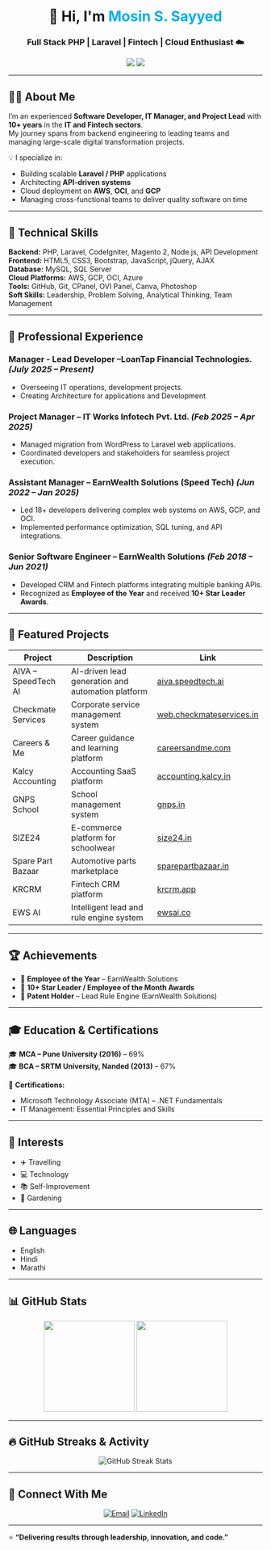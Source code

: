 <!-- Profile Header -->
<h1 align="center">👋 Hi, I'm <span style="color:#00AEEF;">Mosin S. Sayyed</span></h1>
<h3 align="center">Full Stack PHP | Laravel | Fintech | Cloud Enthusiast ☁️</h3>

<p align="center">
  <a href="mailto:sayyad_mosin@hotmail.com"><img src="https://img.shields.io/badge/Email-sayyad__mosin%40hotmail.com-blue?style=flat-square&logo=gmail"></a>
  <a href="https://www.linkedin.com/in/mosin-sayyed-4b35a3a9/"><img src="https://img.shields.io/badge/LinkedIn-Mosin%20Sayyed-blue?style=flat-square&logo=linkedin"></a>
 
</p>

---

## 🧑‍💻 About Me

I’m an experienced **Software Developer, IT Manager, and Project Lead** with **10+ years** in the **IT and Fintech sectors**.  
My journey spans from backend engineering to leading teams and managing large-scale digital transformation projects.

💡 I specialize in:  
- Building scalable **Laravel / PHP** applications  
- Architecting **API-driven systems**  
- Cloud deployment on **AWS**, **OCI**, and **GCP**  
- Managing cross-functional teams to deliver quality software on time  

---

## 🧠 Technical Skills

**Backend:** PHP, Laravel, CodeIgniter, Magento 2, Node.js, API Development  
**Frontend:** HTML5, CSS3, Bootstrap, JavaScript, jQuery, AJAX  
**Database:** MySQL, SQL Server  
**Cloud Platforms:** AWS, GCP, OCI, Azure  
**Tools:** GitHub, Git, CPanel, OVI Panel, Canva, Photoshop  
**Soft Skills:** Leadership, Problem Solving, Analytical Thinking, Team Management  

---

## 💼 Professional Experience

### **Manager - Lead Developer –LoanTap Financial Technologies.** *(July 2025 – Present)*
- Overseeing IT operations, development projects.  
- Creating Architecture for applications and Development

### **Project Manager – IT Works Infotech Pvt. Ltd.** *(Feb 2025 – Apr 2025)*
- Managed migration from WordPress to Laravel web applications.  
- Coordinated developers and stakeholders for seamless project execution.

### **Assistant Manager – EarnWealth Solutions (Speed Tech)** *(Jun 2022 – Jan 2025)*
- Led 18+ developers delivering complex web systems on AWS, GCP, and OCI.  
- Implemented performance optimization, SQL tuning, and API integrations.

### **Senior Software Engineer – EarnWealth Solutions** *(Feb 2018 – Jun 2021)*
- Developed CRM and Fintech platforms integrating multiple banking APIs.  
- Recognized as **Employee of the Year** and received **10+ Star Leader Awards**.

---

## 🚀 Featured Projects

| Project | Description | Link |
|----------|--------------|------|
| AIVA – SpeedTech AI | AI-driven lead generation and automation platform | [aiva.speedtech.ai](https://aiva.speedtech.ai/) |
| Checkmate Services | Corporate service management system | [web.checkmateservices.in](https://web.checkmateservices.in/) |
| Careers & Me | Career guidance and learning platform | [careersandme.com](https://careersandme.com/) |
| Kalcy Accounting | Accounting SaaS platform | [accounting.kalcy.in](https://accounting.kalcy.in/) |
| GNPS School | School management system | [gnps.in](https://gnps.in/) |
| SIZE24 | E-commerce platform for schoolwear | [size24.in](https://size24.in/) |
| Spare Part Bazaar | Automotive parts marketplace | [sparepartbazaar.in](https://sparepartbazaar.in/) |
| KRCRM | Fintech CRM platform | [krcrm.app](https://krcrm.app/) |
| EWS AI | Intelligent lead and rule engine system | [ewsai.co](https://ewsai.co/) |

---

## 🏆 Achievements

- 🥇 **Employee of the Year** – EarnWealth Solutions  
- 🌟 **10+ Star Leader / Employee of the Month Awards**  
- 🧩 **Patent Holder** – Lead Rule Engine (EarnWealth Solutions)  

---

## 🎓 Education & Certifications

🎓 **MCA – Pune University (2016)** – 69%  
🎓 **BCA – SRTM University, Nanded (2013)** – 67%  

📘 **Certifications:**  
- Microsoft Technology Associate (MTA) – .NET Fundamentals  
- IT Management: Essential Principles and Skills  

---

## 🌱 Interests

- ✈️ Travelling  
- 💻 Technology  
- 📚 Self-Improvement  
- 🌿 Gardening  

---

## 🌐 Languages

- English  
- Hindi  
- Marathi  

---

## 📊 GitHub Stats

<p align="center">
  <img height="180em" src="https://github-readme-stats.vercel.app/api?username=sayyadmosin&show_icons=true&theme=tokyonight&hide_border=true&count_private=true"/>
  <img height="180em" src="https://github-readme-stats.vercel.app/api/top-langs/?username=sayyadmosin&layout=compact&theme=tokyonight&hide_border=true"/>
</p>

---

## 🔥 GitHub Streaks & Activity

<p align="center">
  <img src="https://streak-stats.demolab.com?user=sayyadmosin&theme=tokyonight&hide_border=true" alt="GitHub Streak Stats" />
</p>

---

## 🤝 Connect With Me

<p align="center">
  <a href="mailto:sayyad_mosin@hotmail.com"><img src="https://img.icons8.com/color/48/000000/apple-mail.png" alt="Email"/></a>
  <a href="https://www.linkedin.com/in/mosin-sayyed-4b35a3a9/"><img src="https://img.icons8.com/color/48/000000/linkedin.png" alt="LinkedIn"/></a>
 
</p>

---

⭐ **“Delivering results through leadership, innovation, and code.”**
